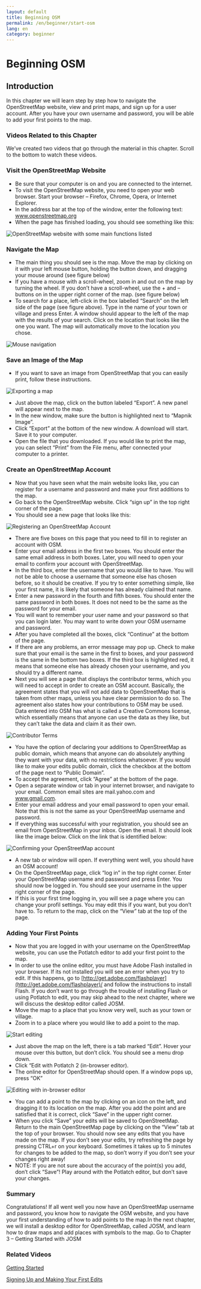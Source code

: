 ```yaml
---
layout: default
title: Beginning OSM
permalink: /en/beginner/start-osm
lang: en
category: beginner
---
```


Beginning OSM
=============

Introduction
------------

In this chapter we will learn step by step how to navigate the
OpenStreetMap website, view and print maps, and sign up for a user
account. After you have your own username and password, you will be able
to add your first points to the map.

### Videos Related to this Chapter

We’ve created two videos that go through the material in this chapter.
Scroll to the bottom to watch these videos.

### Visit the OpenStreetMap Website

-   Be sure that your computer is on and you are connected to the
    internet.
-   To visit the OpenStreetMap website, you need to open your web
    browser. Start your browser – Firefox, Chrome, Opera, or Internet
    Explorer.
-   In the address bar at the top of the window, enter the following
    text: www.openstreetmap.org
-   When the page has finished loading, you should see something like
    this:

![OpenStreetMap website with some main functions listed
]({{site.baseurl}}/images/en/osm_website.jpeg)

### Navigate the Map

-   The main thing you should see is the map. Move the map by clicking
    on it with your left mouse button, holding the button down, and
    dragging your mouse around (see figure below)
-   If you have a mouse with a scroll-wheel, zoom in and out on the map
    by turning the wheel. If you don’t have a scroll-wheel, use the +
    and – buttons on in the upper right corner of the map. (see figure
    below)
-   To search for a place, left-click in the box labelled “Search” on
    the left side of the page (see figure above). Type in the name of
    your town or village and press Enter. A window should appear to the
    left of the map with the results of your search. Click on the
    location that looks like the one you want. The map will
    automatically move to the location you chose.

![Mouse navigation ]({{site.baseurl}}/images/en/mouse.jpeg)

### Save an Image of the Map

-   If you want to save an image from OpenStreetMap that you can easily
    print, follow these instructions.

![Exporting a map ]({{site.baseurl}}/images/en/export.jpeg)

-   Just above the map, click on the button labeled “Export”. A new
    panel will appear next to the map.
-   In the new window, make sure the button is highlighted next to
    “Mapnik Image”.
-   Click “Export” at the bottom of the new window. A download will
    start. Save it to your computer.
-   Open the file that you downloaded. If you would like to print the
    map, you can select “Print” from the File menu, after connected your
    computer to a printer.

### Create an OpenStreetMap Account

-   Now that you have seen what the main website looks like, you can
    register for a username and password and make your first additions
    to the map.
-   Go back to the OpenStreetMap website. Click “sign up” in the top
    right corner of the page.
-   You should see a new page that looks like this:

![Registering an OpenStreetMap Account ]({{site.baseurl}}/images/en/register.png)

-   There are five boxes on this page that you need to fill in to
    register an account with OSM.
-   Enter your email address in the first two boxes. You should enter
    the same email address in both boxes. Later, you will need to open
    your email to confirm your account with OpenStreetMap.
-   In the third box, enter the username that you would like to have.
    You will not be able to choose a username that someone else has
    chosen before, so it should be creative. If you try to enter
    something simple, like your first name, it is likely that someone
    has already claimed that name.
-   Enter a new password in the fourth and fifth boxes. You should enter
    the same password in both boxes. It does not need to be the same as
    the password for your email.
-   You will want to remember your user name and your password so that
    you can login later. You may want to write down your OSM username
    and password.
-   After you have completed all the boxes, click “Continue” at the
    bottom of the page.
-   If there are any problems, an error message may pop up. Check to
    make sure that your email is the same in the first to boxes, and
    your password is the same in the bottom two boxes. If the third box
    is highlighted red, it means that someone else has already chosen
    your username, and you should try a different name.
-   Next you will see a page that displays the contributor terms, which
    you will need to accept in order to create an OSM account.
    Basically, the agreement states that you will not add data to
    OpenStreetMap that is taken from other maps, unless you have clear
    permission to do so. The agreement also states how your
    contributions to OSM may be used. Data entered into OSM has what is
    called a Creative Commons license, which essentially means that
    anyone can use the data as they like, but they can’t take the data
    and claim it as their own.

![Contributor Terms ]({{site.baseurl}}/images/en/terms.png)

-   You have the option of declaring your additions to OpenStreetMap as
    public domain, which means that anyone can do absolutely anything
    they want with your data, with no restrictions whatsoever. If you
    would like to make your edits public domain, click the checkbox at
    the bottom of the page next to “Public Domain”.
-   To accept the agreement, click “Agree” at the bottom of the page.
-   Open a separate window or tab in your internet browser, and navigate
    to your email. Common email sites are mail.yahoo.com and
    www.gmail.com.
-   Enter your email address and your email password to open your email.
    Note that this is not the same as your OpenStreetMap username and
    password.
-   If everything was successful with your registration, you should see
    an email from OpenStreetMap in your inbox. Open the email. It should
    look like the image below. Click on the link that is identified
    below:

![Confirming your OpenStreetMap account ]({{site.baseurl}}/images/en/confirm.png)

-   A new tab or window will open. If everything went well, you should
    have an OSM account!
-   On the OpenStreetMap page, click “log in” in the top right corner.
    Enter your OpenStreetMap username and password and press Enter. You
    should now be logged in. You should see your username in the upper
    right corner of the page.
-   If this is your first time logging in, you will see a page where you
    can change your profil settings. You may edit this if you want, but
    you don’t have to. To return to the map, click on the “View” tab at
    the top of the page.

### Adding Your First Points

-   Now that you are logged in with your username on the OpenStreetMap
    website, you can use the Potlatch editor to add your first point to
    the map.
-   In order to use the online editor, you must have Adobe Flash
    installed in your browser. If its not installed you will see an
    error when you try to edit. If this happens, go to
    [http://get.adobe.com/flashplayer](http://get.adobe.com/flashplayer)/
    and follow the instructions to install Flash. If you don’t want to
    go through the trouble of installing Flash or using Potlatch to
    edit, you may skip ahead to the next chapter, where we will discuss
    the desktop editor called JOSM.
-   Move the map to a place that you know very well, such as your town
    or village.
-   Zoom in to a place where you would like to add a point to the map.

![Start editing ]({{site.baseurl}}/images/en/editing.jpeg)

-   Just above the map on the left, there is a tab marked “Edit”. Hover
    your mouse over this button, but don’t click. You should see a menu
    drop down.
-   Click “Edit with Potlatch 2 (in-browser editor).
-   The online editor for OpenStreetMap should open. If a window pops
    up, press “OK”

![Editing with in-browser editor ]({{site.baseurl}}/images/en/editing_browser.jpeg)

-   You can add a point to the map by clicking on an icon on the left,
    and dragging it to its location on the map. After you add the point
    and are satisfied that it is correct, click “Save” in the upper
    right corner.
-   When you click “Save” your edits will be saved to OpenStreetMap.
    Return to the main OpenStreetMap page by clicking on the “View” tab
    at the top of your browser. You should now see any edits that you
    have made on the map. If you don’t see your edits, try refreshing
    the page by pressing CTRL+r on your keyboard. Sometimes it takes up
    to 5 minutes for changes to be added to the map, so don’t worry if
    you don’t see your changes right away!
-   NOTE: If you are not sure about the accuracy of the point(s) you
    add, don’t click “Save”! Play around with the Potlatch editor, but
    don’t save your changes.

### Summary

Congratulations! If all went well you now have an OpenStreetMap username
and password, you know how to navigate the OSM website, and you have
your first understanding of how to add points to the map.In the next
chapter, we will install a desktop editor for OpenStreetMap, called
JOSM, and learn how to draw maps and add places with symbols to the map.
Go to Chapter 3 – Getting Started with JOSM

### Related Videos

[Getting Started](http://www.youtube.com/watch?v=P8qKaL9IGjk/)

[Signing Up and Making Your First
Edits](http://www.youtube.com/watch?v=tXDWxGUp8N0/)
